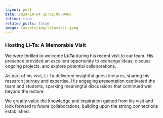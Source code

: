 ```yaml
---
layout: post
date: 2024-10-04 16:01:00-0400
inline: true
related_posts: false
image: /assets/img/litavisit.jpeg
---
```


### Hosting Li-Ta: A Memorable Visit

We were thrilled to welcome **Li-Ta** during his recent visit to our team. His presence provided an excellent opportunity to exchange ideas, discuss ongoing projects, and explore potential collaborations.

As part of his visit, Li-Ta delivered insightful guest lectures, sharing his research journey and expertise. His engaging presentation captivated the team and students, sparking meaningful discussions that continued well beyond the lecture.

We greatly value the knowledge and inspiration gained from his visit and look forward to future collaborations, building upon the strong connections established.

